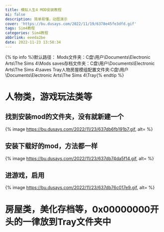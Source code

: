 ```yaml
---
title: 模拟人生4 MOD安装教程
ai: false
description: 简单易懂，动图演示
cover: 'https://bu.dusays.com/2022/11/19/6378e45fe3dfd.gif'
tags: Sim4教程
categories: Sim4教程
abbrlink: eeeda2be
date: 2022-11-23 13:58:34
---
```

{% tip info %}默认路径：
Mods文件夹：C盘\用户\Documents\Electronic Arts\The Sims 4\Mods
saves存档文件夹：C盘\用户\Documents\Electronic Arts\The Sims 4\saves
Tray人物房屋模组配置文件夹:C盘\用户\Documents\Electronic Arts\The Sims 4\Tray{% endtip %}
# 人物类，游戏玩法类等
## 找到安装mod的文件夹，没有就新建一个
{% image https://bu.dusays.com/2022/11/23/637db6fb191b7.gif, alt= %}
## 安装下载好的mod，方法都一样
{% image https://bu.dusays.com/2022/11/23/637db74da5f14.gif, alt= %}
## 进游戏，启用
{% image https://bu.dusays.com/2022/11/23/637db76c017e9.gif, alt= %}
# 房屋类，美化存档等，0x00000000开头的一律放到Tray文件夹中
